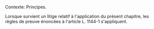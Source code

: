 Contexte: Principes.

Lorsque survient un litige relatif à l'application du présent chapitre, les règles de preuve énoncées à l'article L. 1144-1 s'appliquent.